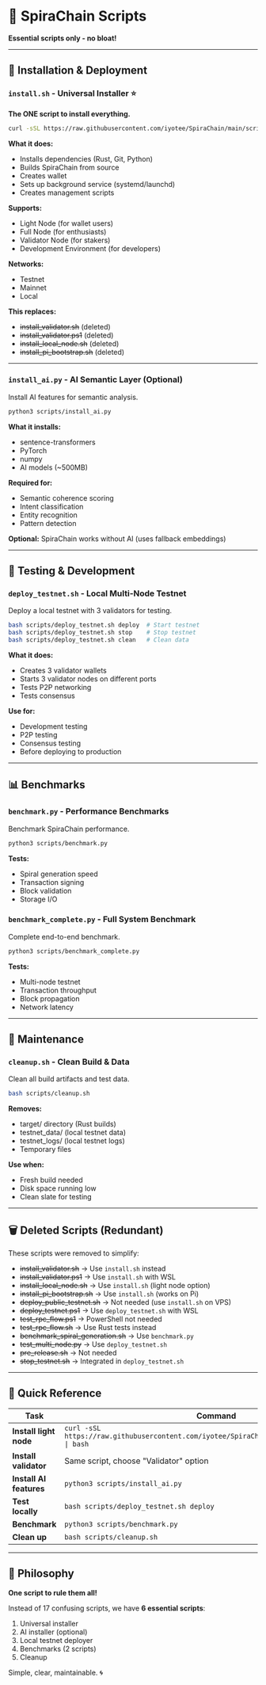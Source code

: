 # 📜 SpiraChain Scripts

**Essential scripts only - no bloat!**

---

## 🚀 Installation & Deployment

### `install.sh` - Universal Installer ⭐

**The ONE script to install everything.**

```bash
curl -sSL https://raw.githubusercontent.com/iyotee/SpiraChain/main/scripts/install.sh | bash
```

**What it does:**
- Installs dependencies (Rust, Git, Python)
- Builds SpiraChain from source
- Creates wallet
- Sets up background service (systemd/launchd)
- Creates management scripts

**Supports:**
- Light Node (for wallet users)
- Full Node (for enthusiasts)
- Validator Node (for stakers)
- Development Environment (for developers)

**Networks:**
- Testnet
- Mainnet
- Local

**This replaces:**
- ~~install_validator.sh~~ (deleted)
- ~~install_validator.ps1~~ (deleted)
- ~~install_local_node.sh~~ (deleted)
- ~~install_pi_bootstrap.sh~~ (deleted)

---

### `install_ai.py` - AI Semantic Layer (Optional)

Install AI features for semantic analysis.

```bash
python3 scripts/install_ai.py
```

**What it installs:**
- sentence-transformers
- PyTorch
- numpy
- AI models (~500MB)

**Required for:**
- Semantic coherence scoring
- Intent classification
- Entity recognition
- Pattern detection

**Optional:** SpiraChain works without AI (uses fallback embeddings)

---

## 🧪 Testing & Development

### `deploy_testnet.sh` - Local Multi-Node Testnet

Deploy a local testnet with 3 validators for testing.

```bash
bash scripts/deploy_testnet.sh deploy  # Start testnet
bash scripts/deploy_testnet.sh stop    # Stop testnet
bash scripts/deploy_testnet.sh clean   # Clean data
```

**What it does:**
- Creates 3 validator wallets
- Starts 3 validator nodes on different ports
- Tests P2P networking
- Tests consensus

**Use for:**
- Development testing
- P2P testing
- Consensus testing
- Before deploying to production

---

## 📊 Benchmarks

### `benchmark.py` - Performance Benchmarks

Benchmark SpiraChain performance.

```bash
python3 scripts/benchmark.py
```

**Tests:**
- Spiral generation speed
- Transaction signing
- Block validation
- Storage I/O

### `benchmark_complete.py` - Full System Benchmark

Complete end-to-end benchmark.

```bash
python3 scripts/benchmark_complete.py
```

**Tests:**
- Multi-node testnet
- Transaction throughput
- Block propagation
- Network latency

---

## 🧹 Maintenance

### `cleanup.sh` - Clean Build & Data

Clean all build artifacts and test data.

```bash
bash scripts/cleanup.sh
```

**Removes:**
- target/ directory (Rust builds)
- testnet_data/ (local testnet data)
- testnet_logs/ (local testnet logs)
- Temporary files

**Use when:**
- Fresh build needed
- Disk space running low
- Clean slate for testing

---

## 🗑️ Deleted Scripts (Redundant)

These scripts were removed to simplify:

- ~~install_validator.sh~~ → Use `install.sh` instead
- ~~install_validator.ps1~~ → Use `install.sh` with WSL
- ~~install_local_node.sh~~ → Use `install.sh` (light node option)
- ~~install_pi_bootstrap.sh~~ → Use `install.sh` (works on Pi)
- ~~deploy_public_testnet.sh~~ → Not needed (use `install.sh` on VPS)
- ~~deploy_testnet.ps1~~ → Use `deploy_testnet.sh` with WSL
- ~~test_rpc_flow.ps1~~ → PowerShell not needed
- ~~test_rpc_flow.sh~~ → Use Rust tests instead
- ~~benchmark_spiral_generation.sh~~ → Use `benchmark.py`
- ~~test_multi_node.py~~ → Use `deploy_testnet.sh`
- ~~pre_release.sh~~ → Not needed
- ~~stop_testnet.sh~~ → Integrated in `deploy_testnet.sh`

---

## 📝 Quick Reference

| Task | Command |
|------|---------|
| **Install light node** | `curl -sSL https://raw.githubusercontent.com/iyotee/SpiraChain/main/scripts/install.sh \| bash` |
| **Install validator** | Same script, choose "Validator" option |
| **Install AI features** | `python3 scripts/install_ai.py` |
| **Test locally** | `bash scripts/deploy_testnet.sh deploy` |
| **Benchmark** | `python3 scripts/benchmark.py` |
| **Clean up** | `bash scripts/cleanup.sh` |

---

## 🎯 Philosophy

**One script to rule them all!**

Instead of 17 confusing scripts, we have **6 essential scripts**:
1. Universal installer
2. AI installer (optional)
3. Local testnet deployer
4. Benchmarks (2 scripts)
5. Cleanup

Simple, clear, maintainable. 🌀

